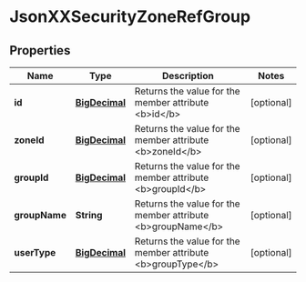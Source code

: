
# JsonXXSecurityZoneRefGroup

## Properties
Name | Type | Description | Notes
------------ | ------------- | ------------- | -------------
**id** | [**BigDecimal**](BigDecimal.md) | Returns the value for the member attribute &lt;b&gt;id&lt;/b&gt; |  [optional]
**zoneId** | [**BigDecimal**](BigDecimal.md) | Returns the value for the member attribute &lt;b&gt;zoneId&lt;/b&gt; |  [optional]
**groupId** | [**BigDecimal**](BigDecimal.md) | Returns the value for the member attribute &lt;b&gt;groupId&lt;/b&gt; |  [optional]
**groupName** | **String** | Returns the value for the member attribute &lt;b&gt;groupName&lt;/b&gt; |  [optional]
**userType** | [**BigDecimal**](BigDecimal.md) | Returns the value for the member attribute &lt;b&gt;groupType&lt;/b&gt; |  [optional]



